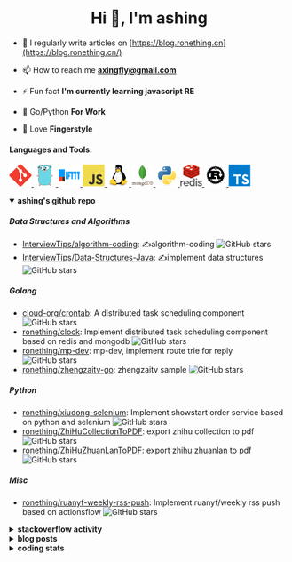 <h1 align="center">Hi 👋, I'm ashing</h1>

- 📝 I regularly write articles on [https://blog.ronething.cn](https://blog.ronething.cn/)

- 📫 How to reach me **axingfly@gmail.com**

- ⚡ Fun fact **I'm currently learning javascript RE**

- 🧱 Go/Python **For Work**

- 🎸 Love **Fingerstyle**

<h4 align="left">Languages and Tools:</h4>
<p align="left"> <a href="https://git-scm.com/" target="_blank" rel="noreferrer"> <img src="./icons/git-scm-icon.svg" alt="git" width="40" height="40"/> </a> <a href="https://golang.org" target="_blank" rel="noreferrer"> <img src="./icons/go-original.svg" alt="go" width="40" height="40"/> </a> <a href="https://ifttt.com/" target="_blank" rel="noreferrer"> <img src="./icons/ifttt-ar21.svg" alt="ifttt" width="40" height="40"/> </a> <a href="https://developer.mozilla.org/en-US/docs/Web/JavaScript" target="_blank" rel="noreferrer"> <img src="./icons/javascript-original.svg" alt="javascript" width="40" height="40"/> </a> <a href="https://www.linux.org/" target="_blank" rel="noreferrer"> <img src="./icons/linux-original.svg" alt="linux" width="40" height="40"/> </a> <a href="https://www.mongodb.com/" target="_blank" rel="noreferrer"> <img src="./icons/mongodb-original-wordmark.svg" alt="mongodb" width="40" height="40"/> </a> <a href="https://www.python.org" target="_blank" rel="noreferrer"> <img src="./icons/python-original.svg" alt="python" width="40" height="40"/> </a> <a href="https://redis.io" target="_blank" rel="noreferrer"> <img src="./icons/redis-original-wordmark.svg" alt="redis" width="40" height="40"/> </a> <a href="https://www.rust-lang.org" target="_blank" rel="noreferrer"> <img src="https://raw.githubusercontent.com/devicons/devicon/master/icons/rust/rust-plain.svg" alt="rust" width="40" height="40"/> </a> <a href="https://www.typescriptlang.org/" target="_blank" rel="noreferrer"> <img src="./icons/typescript-original.svg" alt="typescript" width="40" height="40"/> </a> </p>

<details open>
  <summary><b>ashing's github repo</b></summary>

##### Data Structures and Algorithms

- [InterviewTips/algorithm-coding](https://github.com/InterviewTips/algorithm-coding): ✍️algorithm-coding  ![GitHub stars](https://img.shields.io/github/stars/InterviewTips/algorithm-coding?style=flat-square)
- [InterviewTips/Data-Structures-Java](https://github.com/InterviewTips/Data-Structures-Java): ✍️implement data structures ![GitHub stars](https://img.shields.io/github/stars/InterviewTips/Data-Structures-Java?style=flat-square)

##### Golang

- [cloud-org/crontab](https://github.com/cloud-org/crontab): A distributed task scheduling component ![GitHub stars](https://img.shields.io/github/stars/cloud-org/crontab?style=flat-square)
- [ronething/clock](https://github.com/ronething/clock): Implement distributed task scheduling component based on redis and mongodb ![GitHub stars](https://img.shields.io/github/stars/ronething/clock?style=flat-square)
- [ronething/mp-dev](https://github.com/ronething/mp-dev): mp-dev, implement route trie for reply ![GitHub stars](https://img.shields.io/github/stars/ronething/mp-dev?style=flat-square)
- [ronething/zhengzaitv-go](https://github.com/ronething/zhengzaitv-go): zhengzaitv sample ![GitHub stars](https://img.shields.io/github/stars/ronething/zhengzaitv-go?style=flat-square)

##### Python

- [ronething/xiudong-selenium](https://github.com/ronething/xiudong-selenium): Implement showstart order service based on python and selenium ![GitHub stars](https://img.shields.io/github/stars/ronething/xiudong-selenium?style=flat-square)
- [ronething/ZhiHuCollectionToPDF](https://github.com/ronething/ZhiHuCollectionToPDF): export zhihu collection to pdf ![GitHub stars](https://img.shields.io/github/stars/ronething/ZhiHuCollectionToPDF?style=flat-square)
- [ronething/ZhiHuZhuanLanToPDF](https://github.com/ronething/ZhiHuZhuanLanToPDF): export zhihu zhuanlan to pdf ![GitHub stars](https://img.shields.io/github/stars/ronething/ZhiHuZhuanLanToPDF?style=flat-square)

##### Misc

- [ronething/ruanyf-weekly-rss-push](https://github.com/ronething/ruanyf-weekly-rss-push): Implement ruanyf/weekly rss push based on actionsflow ![GitHub stars](https://img.shields.io/github/stars/ronething/ifttt?style=flat-square)
</details>

<details>
  <summary><b>stackoverflow activity</b></summary>
  <br/>

<!-- STACKOVERFLOW:START -->
- [Answer by ashing for Golang Logrus Enable Opentelemetry Trace ID and Span ID in all Application Logs](https://stackoverflow.com/questions/72812236/golang-logrus-enable-opentelemetry-trace-id-and-span-id-in-all-application-logs/72839497#72839497)
- [Answer by ashing for Docker: Go server does not respond](https://stackoverflow.com/questions/72783444/docker-go-server-does-not-respond/72783904#72783904)
- [Answer by ashing for Why does an array field in a Go struct default to null when inserted into mongoDB database?](https://stackoverflow.com/questions/72724175/why-does-an-array-field-in-a-go-struct-default-to-null-when-inserted-into-mongod/72781724#72781724)
- [Answer by ashing for Mongodb how to search by regex OR on many fields?](https://stackoverflow.com/questions/72780053/mongodb-how-to-search-by-regex-or-on-many-fields/72780187#72780187)
- [Answer by ashing for How to create a dictionary out of weird list format?](https://stackoverflow.com/questions/72779914/how-to-create-a-dictionary-out-of-weird-list-format/72779993#72779993)
<!-- STACKOVERFLOW:END -->
</details>

<details>
  <summary><b>blog posts</b></summary>
  <br/>

<!-- BLOG-POST-LIST:START -->
 - [zhengzaitv-go release](https://blog.ronething.cn/20220629-zhengzaitv-go.html) - 2022-06-29T09:59:23Z
 - [go-zero gin jaeger trace](https://blog.ronething.cn/20220628-go-zero-trace-gin.html) - 2022-06-28T09:59:23Z
 - [function compute](https://blog.ronething.cn/20220606-functioncompute.html) - 2022-06-06T09:59:23Z
 - [blog github actions config](https://blog.ronething.cn/20220522-github-actions.html) - 2022-05-22T10:44:26Z
 - [implement showstart order service based on python and selenium](https://blog.ronething.cn/20220416-xiudong-selenium.html) - 2022-04-16T23:27:44Z<!-- BLOG-POST-LIST:END -->

</details>

  
<details>
  <summary><b>coding stats</b></summary>
  <br/>

<!--START_SECTION:waka-->
**🐱 My GitHub Data** 

> 🏆 776 Contributions in the Year 2022
 > 
> 📦 724.5 kB Used in GitHub's Storage 
 > 
> 📜 99 Public Repositories 
 > 
**I'm a Night 🦉** 

```text
🌞 Morning    35 commits     ██░░░░░░░░░░░░░░░░░░░░░░░   10.0% 
🌆 Daytime    109 commits    ███████░░░░░░░░░░░░░░░░░░   31.14% 
🌃 Evening    132 commits    █████████░░░░░░░░░░░░░░░░   37.71% 
🌙 Night      74 commits     █████░░░░░░░░░░░░░░░░░░░░   21.14%
```
📅 **I'm Most Productive on Saturday** 

```text
Monday       39 commits     ██░░░░░░░░░░░░░░░░░░░░░░░   11.14% 
Tuesday      24 commits     █░░░░░░░░░░░░░░░░░░░░░░░░   6.86% 
Wednesday    44 commits     ███░░░░░░░░░░░░░░░░░░░░░░   12.57% 
Thursday     45 commits     ███░░░░░░░░░░░░░░░░░░░░░░   12.86% 
Friday       54 commits     ███░░░░░░░░░░░░░░░░░░░░░░   15.43% 
Saturday     91 commits     ██████░░░░░░░░░░░░░░░░░░░   26.0% 
Sunday       53 commits     ███░░░░░░░░░░░░░░░░░░░░░░   15.14%
```


📊 **This Week I Spent My Time On** 

```text
⌚︎ Time Zone: Asia/Shanghai

💬 Programming Languages: 
Go                       3 hrs 38 mins       ████████████████████░░░░░   80.03% 
YAML                     22 mins             ██░░░░░░░░░░░░░░░░░░░░░░░   8.38% 
Shell Script             10 mins             █░░░░░░░░░░░░░░░░░░░░░░░░   3.99% 
Makefile                 5 mins              ░░░░░░░░░░░░░░░░░░░░░░░░░   2.07% 
Text                     5 mins              ░░░░░░░░░░░░░░░░░░░░░░░░░   1.98%

🔥 Editors: 
IntelliJ                 4 hrs 32 mins       █████████████████████████   100.0%

💻 Operating System: 
Mac                      4 hrs 32 mins       █████████████████████████   100.0%
```

**I Mostly Code in Go** 

```text
Go                       36 repos            ██████████░░░░░░░░░░░░░░░   43.37% 
Python                   21 repos            ██████░░░░░░░░░░░░░░░░░░░   25.3% 
Java                     5 repos             █░░░░░░░░░░░░░░░░░░░░░░░░   6.02% 
Jupyter Notebook         4 repos             █░░░░░░░░░░░░░░░░░░░░░░░░   4.82% 
Vue                      4 repos             █░░░░░░░░░░░░░░░░░░░░░░░░   4.82%
```



 Last Updated on 15/07/2022 11:01:56 UTC+08:00
<!--END_SECTION:waka-->

</details>
